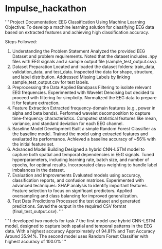 # Impulse_hackathon
'''
Project Documentation: EEG Classification Using Machine Learning
Objective:
To develop a machine learning solution for classifying EEG data based on extracted features and achieving high classification accuracy.

Steps Followed:
1. Understanding the Problem Statement
Analyzed the provided EEG Dataset and problem requirements.
Noted that the dataset includes .npy files with EEG signals and a sample output file (sample_test_output.csv).
2. Dataset Preparation
Located and loaded the dataset folders: train_data, validation_data, and test_data.
Inspected the data for shape, structure, and label distribution.
Addressed Missing Labels by linking sample_test_output.csv for test labels.
3. Preprocessing the Data
Applied Bandpass Filtering to isolate relevant EEG frequencies.
Experimented with Wavelet Denoising but decided to proceed with filtering for simplicity.
Normalized the EEG data to prepare it for feature extraction.
4. Feature Extraction
Extracted frequency-domain features (e.g., power in alpha and beta bands).
Performed wavelet decomposition to capture time-frequency characteristics.
Computed statistical features like mean, variance, and standard deviation for each EEG channel.
5. Baseline Model Development
Built a simple Random Forest Classifier as the baseline model.
Trained the model using extracted features and evaluated its performance.
Achieved a baseline accuracy of ~56% with the initial feature set.
6. Advanced Model Building
Designed a hybrid CNN-LSTM model to capture both spatial and temporal dependencies in EEG signals.
Tuned hyperparameters, including learning rate, batch size, and number of epochs, for optimal results.
Incorporated class weighting to handle label imbalances in the dataset.
7. Evaluation and Improvements
Evaluated models using accuracy, classification reports, and confusion matrices.
Experimented with advanced techniques:
SHAP analysis to identify important features.
Feature selection to focus on significant predictors.
Applied oversampling and class balancing for improved generalization.
8. Test Data Predictions
Processed the test dataset and generated predictions.
Saved the output in the required CSV format (final_test_output.csv).
'''

'''
I developed two models for task 7 
the first model use hybrid CNN-LSTM model, designed to capture both spatial and temporal patterns in the EEG data.
With a highest accuracy Approximately of 94.81% and Test Accuracy Around 35.94%.
The second model uses Random Forest Classifier with highest accuracy of 100.0%
'''
